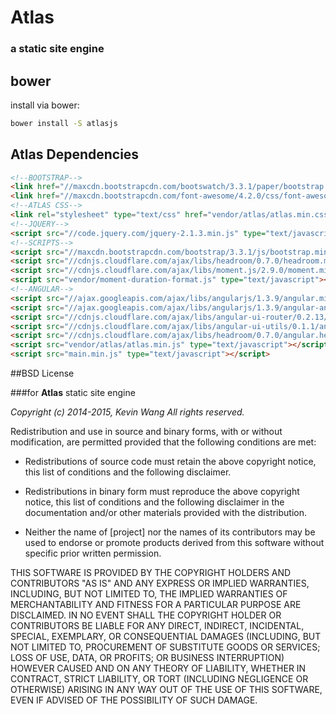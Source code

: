 # Atlas
### a static site engine

## bower
install via bower:
```bash
bower install -S atlasjs
```

## Atlas Dependencies
```html
<!--BOOTSTRAP-->
<link href="//maxcdn.bootstrapcdn.com/bootswatch/3.3.1/paper/bootstrap.min.css" rel="stylesheet">
<link href="//maxcdn.bootstrapcdn.com/font-awesome/4.2.0/css/font-awesome.min.css" rel="stylesheet">
<!--ATLAS CSS-->
<link rel="stylesheet" type="text/css" href="vendor/atlas/atlas.min.css">
<!--JQUERY-->
<script src="//code.jquery.com/jquery-2.1.3.min.js" type="text/javascript"></script>
<!--SCRIPTS-->
<script src="//maxcdn.bootstrapcdn.com/bootstrap/3.3.1/js/bootstrap.min.js" type="text/javascript"></script>
<script src="//cdnjs.cloudflare.com/ajax/libs/headroom/0.7.0/headroom.min.js" type="text/javascript"></script>
<script src="//cdnjs.cloudflare.com/ajax/libs/moment.js/2.9.0/moment.min.js" type="text/javascript"></script>
<script src="vendor/moment-duration-format.js" type="text/javascript"></script>
<!--ANGULAR-->
<script src="//ajax.googleapis.com/ajax/libs/angularjs/1.3.9/angular.min.js" type="text/javascript"></script>
<script src="//ajax.googleapis.com/ajax/libs/angularjs/1.3.9/angular-animate.min.js" type="text/javascript"></script>
<script src="//cdnjs.cloudflare.com/ajax/libs/angular-ui-router/0.2.13/angular-ui-router.min.js" type="text/javascript"></script>
<script src="//cdnjs.cloudflare.com/ajax/libs/angular-ui-utils/0.1.1/angular-ui-utils.min.js" type="text/javascript"></script>
<script src="//cdnjs.cloudflare.com/ajax/libs/headroom/0.7.0/angular.headroom.min.js" type="text/javascript"></script>
<script src="vendor/atlas/atlas.min.js" type="text/javascript"></script>
<script src="main.min.js" type="text/javascript"></script>
```

##BSD License

###for **Atlas** static site engine

*Copyright (c) 2014-2015, Kevin Wang
All rights reserved.*

Redistribution and use in source and binary forms, with or without
modification, are permitted provided that the following conditions are met:

* Redistributions of source code must retain the above copyright notice, this
  list of conditions and the following disclaimer.

* Redistributions in binary form must reproduce the above copyright notice,
  this list of conditions and the following disclaimer in the documentation
  and/or other materials provided with the distribution.

* Neither the name of [project] nor the names of its
  contributors may be used to endorse or promote products derived from
  this software without specific prior written permission.

THIS SOFTWARE IS PROVIDED BY THE COPYRIGHT HOLDERS AND CONTRIBUTORS "AS IS"
AND ANY EXPRESS OR IMPLIED WARRANTIES, INCLUDING, BUT NOT LIMITED TO, THE
IMPLIED WARRANTIES OF MERCHANTABILITY AND FITNESS FOR A PARTICULAR PURPOSE ARE
DISCLAIMED. IN NO EVENT SHALL THE COPYRIGHT HOLDER OR CONTRIBUTORS BE LIABLE
FOR ANY DIRECT, INDIRECT, INCIDENTAL, SPECIAL, EXEMPLARY, OR CONSEQUENTIAL
DAMAGES (INCLUDING, BUT NOT LIMITED TO, PROCUREMENT OF SUBSTITUTE GOODS OR
SERVICES; LOSS OF USE, DATA, OR PROFITS; OR BUSINESS INTERRUPTION) HOWEVER
CAUSED AND ON ANY THEORY OF LIABILITY, WHETHER IN CONTRACT, STRICT LIABILITY,
OR TORT (INCLUDING NEGLIGENCE OR OTHERWISE) ARISING IN ANY WAY OUT OF THE USE
OF THIS SOFTWARE, EVEN IF ADVISED OF THE POSSIBILITY OF SUCH DAMAGE.
